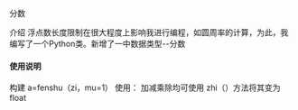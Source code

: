 分数

介绍
﻿浮点数长度限制在很大程度上影响我进行编程，如圆周率的计算，为此，我编写了一个Python类。新增了一中数据类型--分数
#### 使用说明

构建 
    a=fenshu（zi，mu=1）
使用：
    加减乘除均可使用
    zhi（）方法将其变为float
    
    
